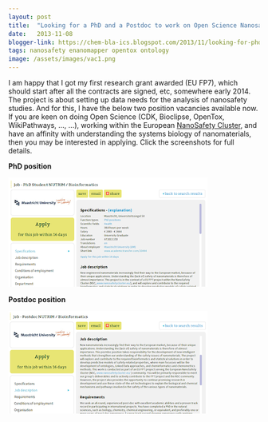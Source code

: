 ```yaml
---
layout: post
title:  "Looking for a PhD and a Postdoc to work on Open Science Nanosafety"
date:   2013-11-08
blogger-link: https://chem-bla-ics.blogspot.com/2013/11/looking-for-phd-and-postdoc-to-work-on.html
tags: nanosafety enanomapper opentox ontology
image: /assets/images/vac1.png
---
```


I am happy that I got my first research grant awarded (EU FP7), which should start after all the contracts are signed,
etc, somewhere early 2014. The project is about setting up data needs for the analysis of nanosafety studies. And for this,
I have the below two position vacancies available now. If you are keen on doing Open Science (CDK, Bioclipse, OpenTox, WikiPathways, ..., ...),
working within the European [NanoSafety Cluster](http://www.nanosafetycluster.eu/), and have an affinity with understanding the
systems biology of nanomaterials, then you may be interested in applying. Click the screenshots for full details.

**PhD position**

![](/assets/images/vac1.png)

**Postdoc position**

![](/assets/images/vac2.png)
